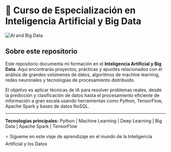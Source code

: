 # 🤖 Curso de Especialización en Inteligencia Artificial y Big Data

![AI and Big Data](https://images.unsplash.com/photo-1677442136019-21780ecad995?w=1200&h=400&fit=crop)

## Sobre este repositorio

Este repositorio documenta mi formación en el **Inteligencia Artificial y Big Data**. Aquí encontrarás proyectos, prácticas y apuntes relacionados con el análisis de grandes volúmenes de datos, algoritmos de machine learning, redes neuronales y tecnologías de procesamiento distribuido.

El objetivo es aplicar técnicas de IA para resolver problemas reales, desde la predicción y clasificación de datos hasta el procesamiento eficiente de información a gran escala usando herramientas como Python, TensorFlow, Apache Spark y bases de datos NoSQL.

---

**Tecnologías principales:** Python | Machine Learning | Deep Learning | Big Data | Apache Spark | TensorFlow

⭐ Sígueme en este viaje de aprendizaje en el mundo de la Inteligencia Artificial y los Datos
